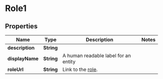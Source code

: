 

# Role1


## Properties

| Name | Type | Description | Notes |
|------------ | ------------- | ------------- | -------------|
|**description** | **String** |  |  |
|**displayName** | **String** | A human readable label for an entity |  |
|**roleUrl** | **String** | Link to the [role](http://docs.griffin.com). |  |



